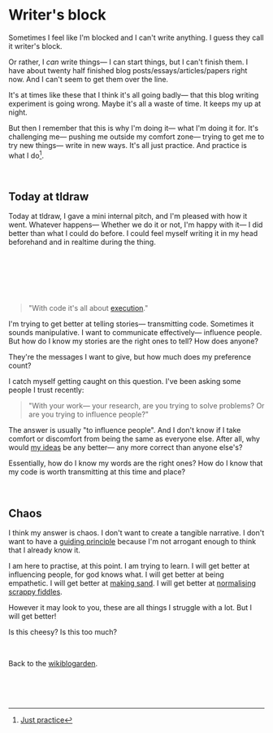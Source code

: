 # Writer's block

Sometimes I feel like I'm blocked and I can't write anything. I guess they call it writer's block. 

Or rather, I *can* write things— I can start things, but I can't finish them. I have about twenty half finished blog posts/essays/articles/papers right now. And I can't seem to get them over the line. 

It's at times like these that I think it's all going badly— that this blog writing experiment is going wrong. Maybe it's all a waste of time. It keeps my up at night.

But then I remember that this is why I'm doing it— what I'm doing it for. It's challenging me— pushing me outside my comfort zone— trying to get me to try new things— write in new ways. It's all just practice. And practice is what I do[^practice].

<br>

## Today at tldraw

Today at tldraw, I gave a mini internal pitch, and I'm pleased with how it went. Whatever happens— Whether we do it or not, I'm happy with it— I did better than what I could do before. I could feel myself writing it in my head beforehand and in realtime during the thing.

<br>

<br>

<br>

<br>

<br>

> "With code it's all about [execution](https://www.todepond.com/wikiblogarden/academia/natural-code/submitted/)."

I'm trying to get better at telling stories— transmitting code. Sometimes it sounds manipulative. I want to communicate effectively— influence people. But how do I know my stories are the right ones to tell? How does anyone?

They're the messages I want to give, but how much does my preference count?

I catch myself getting caught on this question. I've been asking some people I trust recently: 

> "With your work— your research, are you trying to solve problems? Or are you trying to influence people?"

The answer is usually "to influence people". And I don't know if I take comfort or discomfort from being the same as everyone else. After all, why would [my ideas](https://www.todepond.com/wikiblogarden/my-wikiblogarden/no-more-ideas) be any better— any more correct than anyone else's?

Essentially, how do I know my words are the right ones? How do I know that my code is worth transmitting at this time and place?

<br>

## Chaos

I think my answer is chaos. I don't want to create a tangible narrative. I don't want to have a [guiding principle](https://worrydream.com/LearnableProgramming/) because I'm not arrogant enough to think that I already know it.

I am here to practise, at this point. I am trying to learn. I will get better at influencing people, for god knows what. I will get better at being empathetic. I will get better at [making sand](https://todepond.com/wikiblogarden/art/why-bother). I will get better at [normalising scrappy fiddles](https://www.todepond.com/wikiblogarden/health/transition/in-slow-motion/).

However it may look to you, these are all things I struggle with a lot. But I will get better! 

Is this cheesy? Is this too much?

<br>

Back to the [wikiblogarden](/wikiblogarden).

<br>

<br>

<br>

[^practice]: [Just practice](https://www.todepond.com/wikiblogarden/genocide/platform/)
